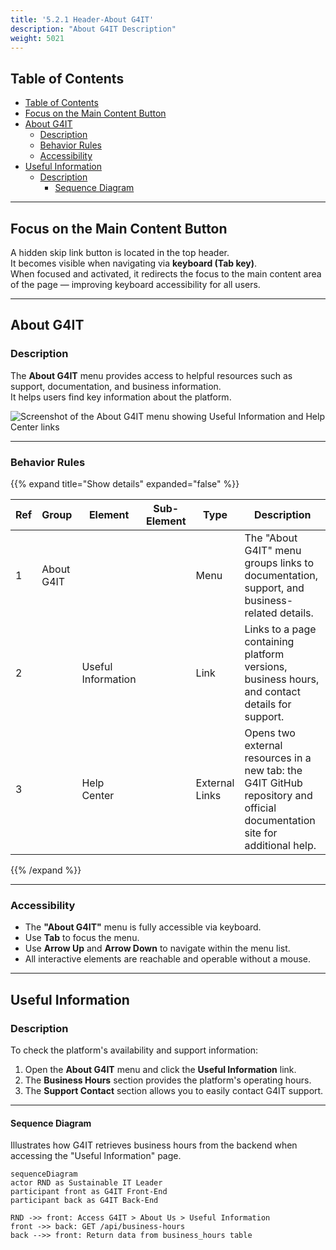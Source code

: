 ```yaml
---
title: '5.2.1 Header-About G4IT'
description: "About G4IT Description"
weight: 5021
---
```


## Table of Contents

<!-- TOC -->
  * [Table of Contents](#table-of-contents)
  * [Focus on the Main Content Button](#focus-on-the-main-content-button)
  * [About G4IT](#about-g4it)
    * [Description](#description)
    * [Behavior Rules](#behavior-rules)
    * [Accessibility](#accessibility)
  * [Useful Information](#useful-information)
    * [Description](#description-1)
      * [Sequence Diagram](#sequence-diagram)
<!-- TOC -->

---

## Focus on the Main Content Button

A hidden skip link button is located in the top header.  
It becomes visible when navigating via **keyboard (Tab key)**.  
When focused and activated, it redirects the focus to the main content area of the page — improving keyboard
accessibility for all users.

---

## About G4IT

### Description

The **About G4IT** menu provides access to helpful resources such as support, documentation, and business information.  
It helps users find key information about the platform.

![Screenshot of the About G4IT menu showing Useful Information and Help Center links](../images/about_g4it.PNG)

---

### Behavior Rules

{{% expand title="Show details" expanded="false" %}}

| Ref | Group      | Element            | Sub-Element | Type           | Description                                                                                                                |
|-----|------------|--------------------|-------------|----------------|----------------------------------------------------------------------------------------------------------------------------|
| 1   | About G4IT |                    |             | Menu           | The "About G4IT" menu groups links to documentation, support, and business-related details.                                |
| 2   |            | Useful Information |             | Link           | Links to a page containing platform versions, business hours, and contact details for support.                             |
| 3   |            | Help Center        |             | External Links | Opens two external resources in a new tab: the G4IT GitHub repository and official documentation site for additional help. |

{{% /expand %}}

---

### Accessibility

- The **"About G4IT"** menu is fully accessible via keyboard.
- Use **Tab** to focus the menu.
- Use **Arrow Up** and **Arrow Down** to navigate within the menu list.
- All interactive elements are reachable and operable without a mouse.

---

## Useful Information

### Description

To check the platform's availability and support information:

1. Open the **About G4IT** menu and click the **Useful Information** link.
2. The **Business Hours** section provides the platform's operating hours.
3. The **Support Contact** section allows you to easily contact G4IT support.

---

#### Sequence Diagram

Illustrates how G4IT retrieves business hours from the backend when accessing the "Useful Information" page.

```mermaid
sequenceDiagram
actor RND as Sustainable IT Leader
participant front as G4IT Front-End
participant back as G4IT Back-End

RND ->> front: Access G4IT > About Us > Useful Information
front ->> back: GET /api/business-hours
back -->> front: Return data from business_hours table

